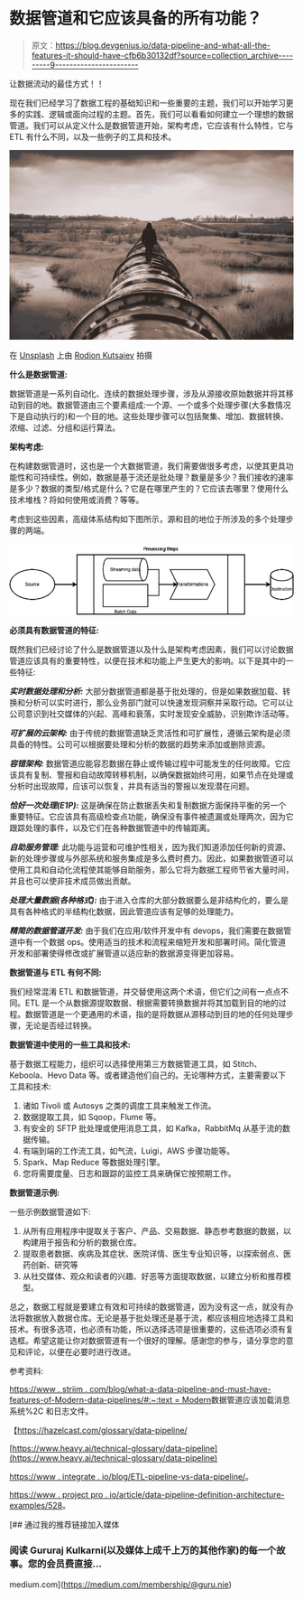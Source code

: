 # 数据管道和它应该具备的所有功能？

> 原文：<https://blog.devgenius.io/data-pipeline-and-what-all-the-features-it-should-have-cfb6b30132df?source=collection_archive---------9----------------------->

让数据流动的最佳方式！！

现在我们已经学习了数据工程的基础知识和一些重要的主题，我们可以开始学习更多的实践、逻辑或面向过程的主题。首先，我们可以看看如何建立一个理想的数据管道。我们可以从定义什么是数据管道开始，架构考虑，它应该有什么特性，它与 ETL 有什么不同，以及一些例子的工具和技术。

![](img/2350c755ed6fb5e5cc769e569d73d9cd.png)

在 [Unsplash](https://unsplash.com?utm_source=medium&utm_medium=referral) 上由 [Rodion Kutsaiev](https://unsplash.com/@frostroomhead?utm_source=medium&utm_medium=referral) 拍摄

**什么是数据管道:**

数据管道是一系列自动化、连续的数据处理步骤，涉及从源接收原始数据并将其移动到目的地。数据管道由三个要素组成:一个源、一个或多个处理步骤(大多数情况下是自动执行的)和一个目的地。这些处理步骤可以包括聚集、增加、数据转换、浓缩、过滤、分组和运行算法。

**架构考虑:**

在构建数据管道时，这也是一个大数据管道，我们需要做很多考虑，以使其更具功能性和可持续性。例如，数据是基于流还是批处理？数量是多少？我们接收的速率是多少？数据的类型/格式是什么？它是在哪里产生的？它应该去哪里？使用什么技术堆栈？将如何使用或消费？等等。

考虑到这些因素，高级体系结构如下图所示，源和目的地位于所涉及的多个处理步骤的两端。

![](img/29542e7c1a404beb336ae92492d1fc12.png)

**必须具有数据管道的特征:**

既然我们已经讨论了什么是数据管道以及什么是架构考虑因素，我们可以讨论数据管道应该具有的重要特性，以便在技术和功能上产生更大的影响。以下是其中的一些特征:

***实时数据处理和分析:*** 大部分数据管道都是基于批处理的，但是如果数据加载、转换和分析可以实时进行，那么业务部门就可以快速发现洞察并采取行动。它可以让公司意识到社交媒体的兴起、高峰和衰落，实时发现安全威胁，识别欺诈活动等。

***可扩展的云架构:*** 由于传统的数据管道缺乏灵活性和可扩展性，遵循云架构是必须具备的特性。公司可以根据要处理和分析的数据的趋势来添加或删除资源。

***容错架构:*** 数据管道应能容忍数据在静止或传输过程中可能发生的任何故障。它应该具有复制、警报和自动故障转移机制，以确保数据始终可用，如果节点在处理或分析时出现故障，应该可以恢复，并具有适当的警报以发现潜在问题。

***恰好一次处理(E1P):*** 这是确保在防止数据丢失和复制数据方面保持平衡的另一个重要特征。它应该具有高级检查点功能，确保没有事件被遗漏或处理两次，因为它跟踪处理的事件，以及它们在各种数据管道中的传输距离。

***自助服务管理:*** 此功能与运营和可维护性相关，因为我们知道添加任何新的资源、新的处理步骤或与外部系统和服务集成是多么费时费力。因此，如果数据管道可以使用工具和自动化流程使其能够自助服务，那么它将为数据工程师节省大量时间，并且也可以使非技术成员做出贡献。

***处理大量数据(各种格式):*** 由于进入仓库的大部分数据要么是非结构化的，要么是具有各种格式的半结构化数据，因此管道应该有足够的处理能力。

***精简的数据管道开发:*** 由于我们在应用/软件开发中有 devops，我们需要在数据管道中有一个数据 ops。使用适当的技术和流程来缩短开发和部署时间。简化管道开发和部署使得修改或扩展管道以适应新的数据源变得更加容易。

**数据管道与 ETL 有何不同:**

我们经常混淆 ETL 和数据管道，并交替使用这两个术语，但它们之间有一点点不同。ETL 是一个从数据源提取数据、根据需要转换数据并将其加载到目的地的过程。数据管道是一个更通用的术语，指的是将数据从源移动到目的地的任何处理步骤，无论是否经过转换。

**数据管道中使用的一些工具和技术:**

基于数据工程能力，组织可以选择使用第三方数据管道工具，如 Stitch、Keboola、Hevo Data 等。或者建造他们自己的。无论哪种方式，主要需要以下工具和技术:

1.  诸如 Tivoli 或 Autosys 之类的调度工具来触发工作流。
2.  数据提取工具，如 Sqoop，Flume 等。
3.  有安全的 SFTP 批处理或使用消息工具，如 Kafka，RabbitMq 从基于流的数据传输。
4.  有端到端的工作流工具，如气流，Luigi，AWS 步骤功能等。
5.  Spark、Map Reduce 等数据处理引擎。
6.  您将需要度量、日志和跟踪的监控工具来确保它按预期工作。

**数据管道示例:**

一些示例数据管道如下:

1.  从所有应用程序中提取关于客户、产品、交易数据、静态参考数据的数据，以构建用于报告和分析的数据仓库。
2.  提取患者数据、疾病及其症状、医院详情、医生专业知识等，以探索弱点、医药创新、研究等
3.  从社交媒体、观众和读者的兴趣、好恶等方面提取数据，以建立分析和推荐模型。

总之，数据工程就是要建立有效和可持续的数据管道，因为没有这一点，就没有办法将数据放入数据仓库。无论是基于批处理还是基于流，都应该相应地选择工具和技术。有很多选项，也必须有功能，所以选择选项是很重要的，这些选项必须有复选框。希望这能让你对数据管道有一个很好的理解。感谢您的参与，请分享您的意见和评论，以便在必要时进行改进。

参考资料:

[https://www . striim . com/blog/what-a-data-pipeline-and-must-have-features-of-Modern-data-pipelines/#:~:text = Modern](https://www.striim.com/blog/what-is-a-data-pipeline-and-must-have-features-of-modern-data-pipelines/#:~:text=Modern)数据管道应该加载消息系统%2C 和日志文件。

【https://hazelcast.com/glossary/data-pipeline/ 

[https://www.heavy.ai/technical-glossary/data-pipeline](https://www.heavy.ai/technical-glossary/data-pipeline)

[https://www . integrate . io/blog/ETL-pipeline-vs-data-pipeline/](https://www.integrate.io/blog/etl-pipeline-vs-data-pipeline/)。

[https://www . project pro . io/article/data-pipeline-definition-architecture-examples/528](https://www.projectpro.io/article/data-pipeline-definition-architecture-examples/528)。

[](https://medium.com/membership/@guru.nie) [## 通过我的推荐链接加入媒体

### 阅读 Gururaj Kulkarni(以及媒体上成千上万的其他作家)的每一个故事。您的会员费直接…

medium.com](https://medium.com/membership/@guru.nie)